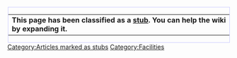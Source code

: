 <div style="float: left; border:solid #CCCCFF 1px; margin: 1px;">

|                                                                                                           |
| --------------------------------------------------------------------------------------------------------- |
| **This page has been classified as a [stub](stub.md). You can help the wiki by expanding it.** |

</div>

[Category:Articles marked as
stubs](Category:Articles_marked_as_stubs.md)
[Category:Facilities](Category:Facilities.md)
